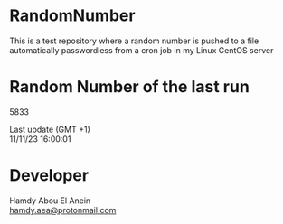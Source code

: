 # RandomNumber    
This is a test repository where a random number is pushed to a file automatically passwordless from a cron job in my Linux CentOS server    
# Random Number of the last run   
5833
      
Last update (GMT +1)    
11/11/23 16:00:01
# Developer    
Hamdy Abou El Anein   
hamdy.aea@protonmail.com
